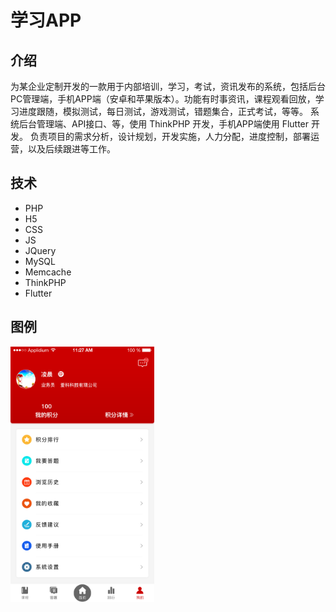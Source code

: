 # 学习APP

## 介绍

为某企业定制开发的一款用于内部培训，学习，考试，资讯发布的系统，包括后台PC管理端，手机APP端（安卓和苹果版本）。功能有时事资讯，课程观看回放，学习进度跟随，模拟测试，每日测试，游戏测试，错题集合，正式考试，等等。
系统后台管理端、API接口、等，使用 ThinkPHP 开发，手机APP端使用 Flutter 开发。
负责项目的需求分析，设计规划，开发实施，人力分配，进度控制，部署运营，以及后续跟进等工作。

## 技术

- PHP
- H5
- CSS
- JS
- JQuery
- MySQL
- Memcache
- ThinkPHP
- Flutter

## 图例

<img src="\md\项目集合\学习APP\画板 1.png" alt="" style="zoom:40%;" />
